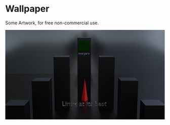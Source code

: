 # Wallpaper
Some Artwork, for free non-commercial use.
<p align="center">
<img src="https://github.com/sgse/wallpaper/blob/master/m-a-i-b-04-sgs.png"/>
</p>
